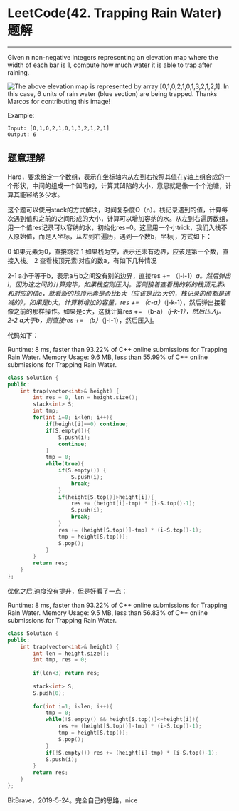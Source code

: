 # LeetCode(42. Trapping Rain Water)题解
------
Given n non-negative integers representing an elevation map where the width of each bar is 1, compute how much water it is able to trap after raining.


![The above elevation map is represented by array [0,1,0,2,1,0,1,3,2,1,2,1]. In this case, 6 units of rain water (blue section) are being trapped. Thanks Marcos for contributing this image!](https://assets.leetcode.com/uploads/2018/10/22/rainwatertrap.png)

Example:

    Input: [0,1,0,2,1,0,1,3,2,1,2,1]
    Output: 6

## 题意理解
Hard，要求给定一个数组，表示在坐标轴内从左到右按照其值在y轴上组合成的一个形状，中间的组成一个凹陷的，计算其凹陷的大小，意思就是像一个个池塘，计算其能容纳多少水。

这个题可以使用stack的方式解决，时间复杂度O（n）。栈记录遇到的值，计算每次遇到值和之前的之间形成的大小，计算可以增加容纳的水。从左到右遍历数组，用一个值res记录可以容纳的水，初始化res=0。这里用一个小trick，我们入栈不入原始值，而是入坐标，从左到右遍历，遇到一个数b，坐标j，方式如下：

0 如果元素为0，直接跳过
1 如果栈为空，表示还未有边界，应该是第一个数，直接入栈。
2 查看栈顶元素i对应的数a，有如下几种情况

2-1 a小于等于b，表示a与b之间没有别的边界，直接res += （j-i-1）*a。然后弹出i，因为这之间的计算完毕，如果栈空则压入j。否则接着查看栈的新的栈顶元素k和对应的值c，就看新的栈顶元素是否比b大（应该是比b大的，栈记录的值都是递减的），如果是b大，计算新增加的容量，res += （c-a）*（j-k-1），然后弹出接着像之前的那样操作。如果是c大，这就计算res += （b-a）*（j-k-1），然后压入j。
2-2 a大于b，则直接res += （b）*（j-i-1），然后压入j。

代码如下：

Runtime: 8 ms, faster than 93.22% of C++ online submissions for Trapping Rain Water.
Memory Usage: 9.6 MB, less than 55.99% of C++ online submissions for Trapping Rain Water.

```C++
class Solution {
public:
    int trap(vector<int>& height) {
        int res = 0, len = height.size();
        stack<int> S;
        int tmp;
        for(int i=0; i<len; i++){
            if(height[i]==0) continue;
            if(S.empty()){
                S.push(i);
                continue;
            }
            tmp = 0;
            while(true){
                if(S.empty()) {
                    S.push(i);
                    break;
                }
                if(height[S.top()]>height[i]){
                    res += (height[i]-tmp) * (i-S.top()-1);
                    S.push(i);
                    break;
                }
                res += (height[S.top()]-tmp) * (i-S.top()-1);
                tmp = height[S.top()];
                S.pop();
            }
        }
        return res;
    }
};
```

优化之后,速度没有提升，但是好看了一点：

Runtime: 8 ms, faster than 93.22% of C++ online submissions for Trapping Rain Water.
Memory Usage: 9.5 MB, less than 56.83% of C++ online submissions for Trapping Rain Water.

```C++
class Solution {
public:
    int trap(vector<int>& height) {
        int len = height.size();
        int tmp, res = 0;
        
        if(len<3) return res;
        
        stack<int> S;
        S.push(0);
        
        for(int i=1; i<len; i++){
            tmp = 0;
            while(!S.empty() && height[S.top()]<=height[i]){
                res += (height[S.top()]-tmp) * (i-S.top()-1);
                tmp = height[S.top()];
                S.pop();
            }
            if(!S.empty()) res += (height[i]-tmp) * (i-S.top()-1);
            S.push(i);
        }
        return res;
    }
};
```

BitBrave，2019-5-24。完全自己的思路，nice